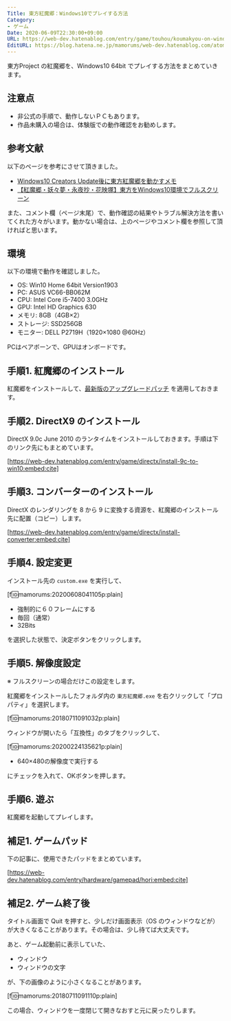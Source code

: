 ```yaml
---
Title: 東方紅魔郷：Windows10でプレイする方法
Category:
- ゲーム
Date: 2020-06-09T22:30:00+09:00
URL: https://web-dev.hatenablog.com/entry/game/touhou/koumakyou-on-windows10
EditURL: https://blog.hatena.ne.jp/mamorums/web-dev.hatenablog.com/atom/entry/10257846132600099675
---
```


東方Project の紅魔郷を、Windows10 64bit でプレイする方法をまとめていきます。


## 注意点
- 非公式の手順で、動作しないＰＣもあります。
- 作品未購入の場合は、体験版での動作確認をお勧めします。


## 参考文献
以下のページを参考にさせて頂きました。

- <a target="_blank" href="http://ch.nicovideo.jp/sapils275/blomaga/ar1236895">Windows10 Creators Update後に東方紅魔郷を動かすメモ</a>
- <a target="_blank" href="http://ch.nicovideo.jp/k2snd/blomaga/ar1004442">【紅魔郷・妖々夢・永夜抄・花映塚】東方をWindows10環境でフルスクリーン</a>

また、コメント欄（ページ末尾）で、動作確認の結果やトラブル解決方法を書いてくれた方々がいます。動かない場合は、上のページやコメント欄を参照して頂ければと思います。


## 環境
以下の環境で動作を確認しました。

- OS: Win10 Home 64bit Version1903
- PC: ASUS VC66-BB062M
- CPU: Intel Core i5-7400 3.0GHz
- GPU: Intel HD Graphics 630
- メモリ: 8GB（4GB×2）
- ストレージ: SSD256GB
- モニター: DELL P2719H（1920×1080 @60Hz）

PCはベアボーンで、GPUはオンボードです。


## 手順1. 紅魔郷のインストール
紅魔郷をインストールして、[最新版のアップグレードパッチ](https://www16.big.or.jp/~zun/html/th06.html) を適用しておきます。


## 手順2. DirectX9 のインストール
DirectX 9.0c June 2010 のランタイムをインストールしておきます。手順は下のリンク先にもまとめています。

[https://web-dev.hatenablog.com/entry/game/directx/install-9c-to-win10:embed:cite]


## 手順3. コンバーターのインストール
DirectX のレンダリングを 8 から 9 に変換する資源を、紅魔郷のインストール先に配置（コピー）します。

[https://web-dev.hatenablog.com/entry/game/directx/install-converter:embed:cite]


## 手順4. 設定変更
インストール先の `custom.exe` を実行して、

[f:id:mamorums:20200608041105p:plain]

- 強制的に６０フレームにする
- 毎回（通常）
- 32Bits

を選択した状態で、決定ボタンをクリックします。


## 手順5. 解像度設定
※ フルスクリーンの場合だけこの設定をします。

紅魔郷をインストールしたフォルダ内の `東方紅魔郷.exe` を右クリックして「プロパティ」を選択します。

[f:id:mamorums:20180711091032p:plain]

ウィンドウが開いたら「互換性」のタブをクリックして、

[f:id:mamorums:20200224135621p:plain]

- 640×480の解像度で実行する

にチェックを入れて、OKボタンを押します。


## 手順6. 遊ぶ
紅魔郷を起動してプレイします。


## 補足1. ゲームパッド
下の記事に、使用できたパッドをまとめています。

[https://web-dev.hatenablog.com/entry/hardware/gamepad/hori:embed:cite]


## 補足2. ゲーム終了後
タイトル画面で Quit を押すと、少しだけ画面表示（OS のウィンドウなどが）が大きくなることがあります。その場合は、少し待てば大丈夫です。

あと、ゲーム起動前に表示していた、

- ウィンドウ
- ウィンドウの文字

が、下の画像のように小さくなることがあります。

[f:id:mamorums:20180711091110p:plain]

この場合、ウィンドウを一度閉じて開きなおすと元に戻ったりします。

